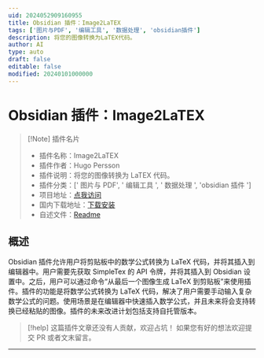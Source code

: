 ```yaml
---
uid: 2024052909160955
title: Obsidian 插件：Image2LaTEX
tags: ['图片与PDF', '编辑工具', '数据处理', 'obsidian插件']
description: 将您的图像转换为LaTEX代码。
author: AI
type: auto
draft: false
editable: false
modified: 20240101000000
---
```


# Obsidian 插件：Image2LaTEX

> [!Note] 插件名片
> - 插件名称：Image2LaTEX
> - 插件作者：Hugo Persson
> - 插件说明：将您的图像转换为 LaTEX 代码。
> - 插件分类：[' 图片与 PDF', ' 编辑工具 ', ' 数据处理 ', 'obsidian 插件 ']
> - 项目地址：[点我访问](https://github.com/Hugo-Persson/obsidian-ocrlatex)
> - 国内下载地址：[下载安装](https://pkmer.cn/products/plugin/pluginMarket/?image2latex)
> - 自述文件：[Readme](https://ghproxy.net/https://raw.githubusercontent.com/Hugo-Persson/obsidian-ocrlatex/master/README.md)

## 概述

Obsidian 插件允许用户将剪贴板中的数学公式转换为 LaTeX 代码，并将其插入到编辑器中。用户需要先获取 SimpleTex 的 API 令牌，并将其插入到 Obsidian 设置中。之后，用户可以通过命令“从最后一个图像生成 LaTeX 到剪贴板”来使用插件。插件的功能是将数学公式转换为 LaTeX 代码，解决了用户需要手动输入复杂数学公式的问题。使用场景是在编辑器中快速插入数学公式，并且未来将会支持转换已经粘贴的图像。插件的未来改进计划包括支持自托管版本。

> [!help]
> 这篇插件文章还没有人贡献，欢迎占坑！
> 如果您有好的想法欢迎提交 PR 或者文末留言。

---



